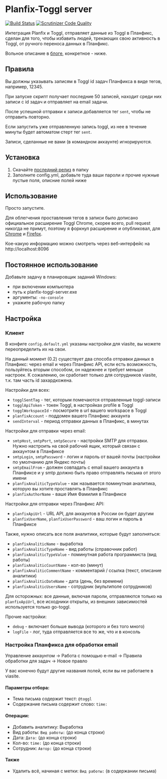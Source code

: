 # Planfix-Toggl server
[![Build Status](https://travis-ci.org/viasite/planfix-toggl-server.svg?branch=master)](https://travis-ci.org/viasite/planfix-toggl-server)
[![Scrutinizer Code Quality](https://scrutinizer-ci.com/g/viasite/planfix-toggl-server/badges/quality-score.png?b=master)](https://scrutinizer-ci.com/g/viasite/planfix-toggl-server/?branch=master)

Интеграция Planfix и Toggl, отправляет данные из Toggl в Планфикс, сделан для того, чтобы избавить людей,
трекающих свою активность в Toggl, от ручного переноса данных в Планфикс.

Вольное описание в [блоге](http://blog.popstas.ru/blog/2018/03/01/planfix-toggl-integration/), конкретное - ниже.



## Правила
Вы должны указывать записям в Toggl id задач Планфикса в виде тегов, например, 12345.

При запуске скрипт получает последние 50 записей, находит среди них записи с id задач и отправляет на email задачи.

После успешной отправки к записи добавляется тег `sent`, чтобы не отправить повторно.

Если запустить уже отправленную запись toggl, из нее в течение минуты будет автоматом стерт тег `sent`.

Записи, сделанные не вами (в командном аккаунте) игнорируются.



## Установка
1. Скачайте [последний релиз](https://github.com/viasite/planfix-toggl-server/releases) в папку
2. Заполните config.yml, добавьте туда ваши пароли и прочие нужные пустые поля, описние полей ниже 



## Использование
Просто запустите.

Для облегчения проставления тегов в записи было дописано официальное расширение Toggl Chrome,
скорее всего, pull request никогда не примут, поэтому я форкнул расширение и опубликовал, для
[Chrome](https://chrome.google.com/webstore/detail/toggl-button-planfix-edit/hkhchfdjhfegkhkgjongbodaphidfmcl) и
[Firefox](https://addons.mozilla.org/ru/firefox/addon/toggl-button-planfix/).

Кое-какую информацию можно смотреть через веб-интерфейс на http://localhost:8096



## Постоянное использование
Добавьте задачу в планировщик заданий Windows:

- при включении компьютера
- путь к planfix-toggl-server.exe
- аргументы: `-no-console`
- укажите рабочую папку 



## Настройка

### Клиент
В конфиге `config.default.yml` указаны настройки для viasite, вы можете переопределить их на свои.

На данный момент (0.2) существует два способа отправки данных в Планфикс: через email и через Планфикс API,
если есть возможность, пользуйтесь вторым способом, он надежнее и требует меньше настроек. К сожалению,
он сработает только для сотрудников viasite, т.к. там часть id захардкожена.
  
Настройки для всех:

- `togglSentTag` - тег, которым помечаются отправленные toggl-записи
- `togglApiToken` - токен Toggl, в настройках profile в Toggl
- `togglWorkspaceId` - посмотрите в url вашего workspace в Toggl
- `planfixAccount` - поддомен вашего Планфикс аккаунта
- `sendInterval` - период отправки данных в Планфикс, в минутах

Настройки для отправки через email:

- `smtpHost`, `smtpPort`, `smtpSecure` - настройки SMTP для отправки. Нужно настроить на свой рабочий ящик, который связан с аккаунтом в Планфиксе
- `smtpLogin`, `smtpPassword` - логин и пароль от вашей почты (настройки по умолчанию для Яндекс почты)
- `smtpEmailFrom` - должен совпадать с email вашего аккаунта в Планфиксе и у smtp должно быть право отправлять письма от этого имени
- `planfixAnaliticTypeValue` - как называется поминутная аналитика, которую вы хотите проставлять в Планфикс
- `planfixAuthorName` - ваше Имя Фамилия в Планфиксе

Настройки для отправки через Планфикс API:
- `planfixApiUrl` - URL API, для аккаунтов в России он будет другим
- `planfixUserName`, `planfixUserPassword` - ваш логин и пароль в Планфиксе

Также, нужно описать все поля аналитики, которые будут заполняться:
- `planfixAnaliticName` - выработка
- `planfixAnaliticTypeName` - вид работы (справочник работ)
- `planfixAnaliticTypeValue` - поминутная работа программиста (вид работы)
- `planfixAnaliticCountName` - кол-во (минут)
- `planfixAnaliticCommentName` - комментарий / ссылка (текст, описание аналитики)
- `planfixAnaliticDateName` - дата (день, без времени)
- `planfixAnaliticUsersName` - сотрудник (мультиполе сотрудников)

Для осторожных: все данные, включая пароли, отправляются только на `planfixApiUrl`, все исходники открыты,
из внешних зависимостей используется только go-toggl.

Прочие настройки:
- `debug` - включает больше вывода (которого и без того много)
- `logFile` - лог, туда отправляется все то же, что и в консоль



### Настройка Планфикса для обработки email
Управление аккаунтом -> Работа с помощью e-mail -> Правила обработки для задач -> Новое правло

У вас конечно будут другие названия полей, если вы не работаете в viasite.

#### Параметры отбора:
- Тема письма содержит текст: `@toggl`
- Содержание письма содержит слово: `time:`
#### Операции:
- Добавить аналитику: Выработка
- Вид работы: `Вид работы:` (до конца строки)
- Дата: `Дата:` (до конца строки)
- Кол-во: `time:` (до конца строки)
- Сотрудник: `Автор:` (до конца строки)
#### Также
- Удалить всё, начиная с метки: `Вид работы:` (в содержании письма)
